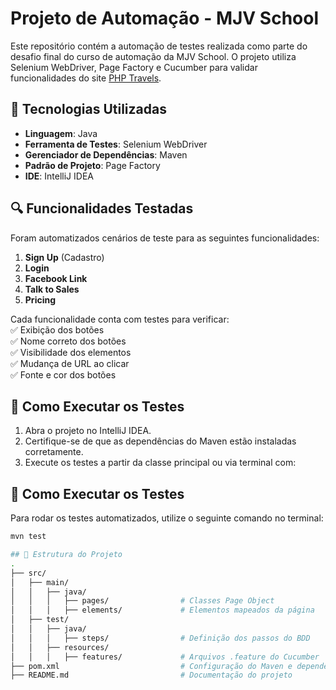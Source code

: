 # Projeto de Automação - MJV School  

Este repositório contém a automação de testes realizada como parte do desafio final do curso de automação da MJV School. O projeto utiliza Selenium WebDriver, Page Factory e Cucumber para validar funcionalidades do site [PHP Travels](https://phptravels.com/demo).  

## 📌 Tecnologias Utilizadas  
- **Linguagem**: Java  
- **Ferramenta de Testes**: Selenium WebDriver  
- **Gerenciador de Dependências**: Maven  
- **Padrão de Projeto**: Page Factory  
- **IDE**: IntelliJ IDEA  

## 🔍 Funcionalidades Testadas  
Foram automatizados cenários de teste para as seguintes funcionalidades:  
1. **Sign Up** (Cadastro)  
2. **Login**  
3. **Facebook Link**  
4. **Talk to Sales**  
5. **Pricing**  

Cada funcionalidade conta com testes para verificar:  
✅ Exibição dos botões  
✅ Nome correto dos botões  
✅ Visibilidade dos elementos  
✅ Mudança de URL ao clicar  
✅ Fonte e cor dos botões  

## 🚀 Como Executar os Testes  
1. Abra o projeto no IntelliJ IDEA.  
2. Certifique-se de que as dependências do Maven estão instaladas corretamente.  
3. Execute os testes a partir da classe principal ou via terminal com:  

## 🔧 Como Executar os Testes  

Para rodar os testes automatizados, utilize o seguinte comando no terminal:  

```bash
mvn test

## 📂 Estrutura do Projeto
.
├── src/
│   ├── main/
│   │   ├── java/
│   │   │   ├── pages/                # Classes Page Object
│   │   │   ├── elements/             # Elementos mapeados da página
│   ├── test/
│   │   ├── java/
│   │   │   ├── steps/                # Definição dos passos do BDD
│   │   ├── resources/
│   │   │   ├── features/             # Arquivos .feature do Cucumber
├── pom.xml                           # Configuração do Maven e dependências
├── README.md                         # Documentação do projeto




